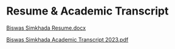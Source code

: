 # Resume & Academic Transcript

[Biswas Simkhada Resume.docx](https://github.com/Biswas57/Resume/files/14621111/Biswas.Simkhada.Resume.docx)

[Biswas Simkhada Academic Transcript 2023.pdf](https://github.com/Biswas57/Resume/files/14672532/Biswas.Simkhada.Academic.Transcript.2023.pdf)
